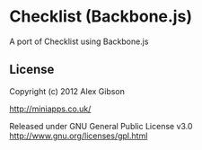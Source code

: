 Checklist (Backbone.js)
=======================================

A port of Checklist using Backbone.js

	
License
---------------------------------------

Copyright (c) 2012 Alex Gibson

http://miniapps.co.uk/

Released under GNU General Public License v3.0
http://www.gnu.org/licenses/gpl.html